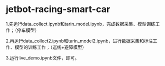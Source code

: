 # jetbot-racing-smart-car
1.先运行data_collect.ipynb和tarin_model.ipynb，完成数据采集、模型训练工作；（停车模型）

2.再运行data_collect2.ipynb和tarin_model2.ipynb，进行数据采集和标注工作、模型的训练工作；（巡线+避障模型）

3.运行live_demo.ipynb文件，即可。
